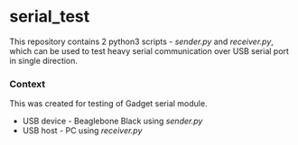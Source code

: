 serial_test
===========

This repository contains 2 python3 scripts - _sender.py_ and _receiver.py_, which can be used to test heavy serial communication
over USB serial port in single direction. 

### Context

This was created for testing of Gadget serial module.

* USB device - Beaglebone Black using _sender.py_
* USB host - PC using _receiver.py_